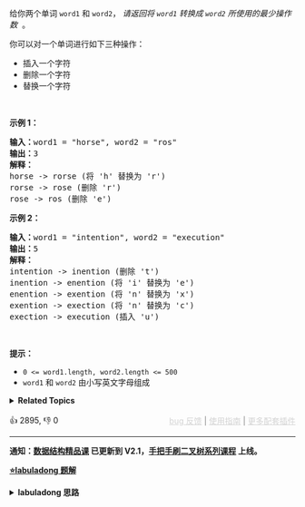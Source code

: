 <p>给你两个单词&nbsp;<code>word1</code> 和&nbsp;<code>word2</code>， <em>请返回将&nbsp;<code>word1</code>&nbsp;转换成&nbsp;<code>word2</code> 所使用的最少操作数</em> &nbsp;。</p>

<p>你可以对一个单词进行如下三种操作：</p>

<ul> 
 <li>插入一个字符</li> 
 <li>删除一个字符</li> 
 <li>替换一个字符</li> 
</ul>

<p>&nbsp;</p>

<p><strong>示例&nbsp;1：</strong></p>

<pre>
<strong>输入：</strong>word1 = "horse", word2 = "ros"
<strong>输出：</strong>3
<strong>解释：</strong>
horse -&gt; rorse (将 'h' 替换为 'r')
rorse -&gt; rose (删除 'r')
rose -&gt; ros (删除 'e')
</pre>

<p><strong>示例&nbsp;2：</strong></p>

<pre>
<strong>输入：</strong>word1 = "intention", word2 = "execution"
<strong>输出：</strong>5
<strong>解释：</strong>
intention -&gt; inention (删除 't')
inention -&gt; enention (将 'i' 替换为 'e')
enention -&gt; exention (将 'n' 替换为 'x')
exention -&gt; exection (将 'n' 替换为 'c')
exection -&gt; execution (插入 'u')
</pre>

<p>&nbsp;</p>

<p><strong>提示：</strong></p>

<ul> 
 <li><code>0 &lt;= word1.length, word2.length &lt;= 500</code></li> 
 <li><code>word1</code> 和 <code>word2</code> 由小写英文字母组成</li> 
</ul>

<details><summary><strong>Related Topics</strong></summary>字符串 | 动态规划</details><br>

<div>👍 2895, 👎 0<span style='float: right;'><span style='color: gray;'><a href='https://github.com/labuladong/fucking-algorithm/discussions/939' target='_blank' style='color: lightgray;text-decoration: underline;'>bug 反馈</a> | <a href='https://labuladong.gitee.io/article/fname.html?fname=jb插件简介' target='_blank' style='color: lightgray;text-decoration: underline;'>使用指南</a> | <a href='https://labuladong.github.io/algo/images/others/%E5%85%A8%E5%AE%B6%E6%A1%B6.jpg' target='_blank' style='color: lightgray;text-decoration: underline;'>更多配套插件</a></span></span></div>

<div id="labuladong"><hr>

**通知：[数据结构精品课](https://aep.h5.xeknow.com/s/1XJHEO) 已更新到 V2.1，[手把手刷二叉树系列课程](https://aep.xet.tech/s/3YGcq3) 上线。**



<p><strong><a href="https://labuladong.github.io/article?qno=72" target="_blank">⭐️labuladong 题解</a></strong></p>
<details><summary><strong>labuladong 思路</strong></summary>

## 基本思路

> 本文有视频版：[编辑距离详解动态规划](https://www.bilibili.com/video/BV1uv411W73P)

PS：这道题在[《算法小抄》](https://item.jd.com/12759911.html) 的第 123 页。

解决两个字符串的动态规划问题，一般都是用两个指针 `i, j` 分别指向两个字符串的最后，然后一步步往前走，缩小问题的规模。

对于每对儿字符 `s1[i]` 和 `s2[j]`，可以有四种操作：

```python
if s1[i] == s2[j]:
    啥都别做（skip）
    i, j 同时向前移动
else:
    三选一：
        插入（insert）
        删除（delete）
        替换（replace）
```

那么「状态」就是指针 `i, j` 的位置，「选择」就是上述的四种操作。

如果使用自底向上的迭代解法，这样定义 `dp` 数组：`dp[i-1][j-1]` 存储 `s1[0..i]` 和 `s2[0..j]` 的最小编辑距离。`dp` 数组索引至少是 0，所以索引会偏移一位。

然后把上述四种选择用 `dp` 函数表示出来，就可以得出最后答案了。

**详细题解：[经典动态规划：编辑距离](https://labuladong.github.io/article/fname.html?fname=编辑距离)**

**标签：[二维动态规划](https://mp.weixin.qq.com/mp/appmsgalbum?__biz=MzAxODQxMDM0Mw==&action=getalbum&album_id=2122017695998050308)，[动态规划](https://mp.weixin.qq.com/mp/appmsgalbum?__biz=MzAxODQxMDM0Mw==&action=getalbum&album_id=1318881141113536512)**

## 解法代码

```java
class Solution {
    public int minDistance(String s1, String s2) {
        int m = s1.length(), n = s2.length();
        int[][] dp = new int[m + 1][n + 1];
        // base case
        for (int i = 1; i <= m; i++)
            dp[i][0] = i;
        for (int j = 1; j <= n; j++)
            dp[0][j] = j;
        // 自底向上求解
        for (int i = 1; i <= m; i++)
            for (int j = 1; j <= n; j++)
                if (s1.charAt(i - 1) == s2.charAt(j - 1))
                    dp[i][j] = dp[i - 1][j - 1];
                else
                    dp[i][j] = min(
                        dp[i - 1][j] + 1,/**<extend up -300>

![](https://labuladong.github.io/pictures/editDistance/delete.gif)
*/
                        dp[i][j - 1] + 1,/**<extend up -300>

![](https://labuladong.github.io/pictures/editDistance/insert.gif)
*/
                        dp[i - 1][j - 1] + 1/**<extend up -300>

![](https://labuladong.github.io/pictures/editDistance/replace.gif)
*/
                    );
        // 储存着整个 s1 和 s2 的最小编辑距离
        return dp[m][n];
    }

    int min(int a, int b, int c) {
        return Math.min(a, Math.min(b, c));
    }
}
```

</details>
</div>



